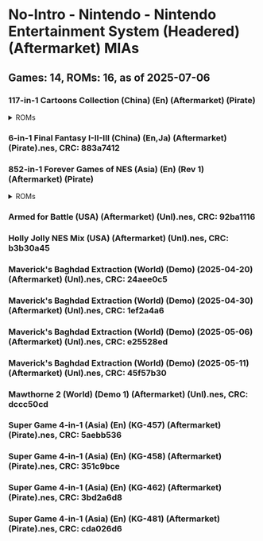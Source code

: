 # No-Intro - Nintendo - Nintendo Entertainment System (Headered) (Aftermarket) MIAs
## Games: 14, ROMs: 16, as of 2025-07-06

### 117-in-1 Cartoons Collection (China) (En) (Aftermarket) (Pirate)
<details>
<summary>ROMs</summary>

- 117-in-1 Cartoons Collection (China) (En) (Aftermarket) (Pirate).nes, CRC: 5ef8dbfc
- 117-in-1 Cartoons Collection (China) (En) (Aftermarket) (Pirate).nes, CRC: 3855efe0
</details>

### 6-in-1 Final Fantasy I-II-III (China) (En,Ja) (Aftermarket) (Pirate).nes, CRC: 883a7412
### 852-in-1 Forever Games of NES (Asia) (En) (Rev 1) (Aftermarket) (Pirate)
<details>
<summary>ROMs</summary>

- 852-in-1 Forever Games of NES (Asia) (En) (Rev 1) (Aftermarket) (Pirate).nes, CRC: f1e626fa
- 852-in-1 Forever Games of NES (Asia) (En) (Rev 1) (Aftermarket) (Pirate).nes, CRC: 7a479afb
</details>

### Armed for Battle (USA) (Aftermarket) (Unl).nes, CRC: 92ba1116
### Holly Jolly NES Mix (USA) (Aftermarket) (Unl).nes, CRC: b3b30a45
### Maverick's Baghdad Extraction (World) (Demo) (2025-04-20) (Aftermarket) (Unl).nes, CRC: 24aee0c5
### Maverick's Baghdad Extraction (World) (Demo) (2025-04-30) (Aftermarket) (Unl).nes, CRC: 1ef2a4a6
### Maverick's Baghdad Extraction (World) (Demo) (2025-05-06) (Aftermarket) (Unl).nes, CRC: e25528ed
### Maverick's Baghdad Extraction (World) (Demo) (2025-05-11) (Aftermarket) (Unl).nes, CRC: 45f57b30
### Mawthorne 2 (World) (Demo 1) (Aftermarket) (Unl).nes, CRC: dccc50cd
### Super Game 4-in-1 (Asia) (En) (KG-457) (Aftermarket) (Pirate).nes, CRC: 5aebb536
### Super Game 4-in-1 (Asia) (En) (KG-458) (Aftermarket) (Pirate).nes, CRC: 351c9bce
### Super Game 4-in-1 (Asia) (En) (KG-462) (Aftermarket) (Pirate).nes, CRC: 3bd2a6d8
### Super Game 4-in-1 (Asia) (En) (KG-481) (Aftermarket) (Pirate).nes, CRC: cda026d6
